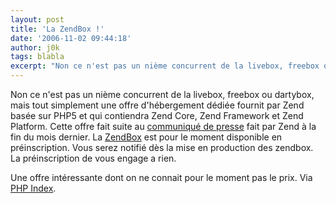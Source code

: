 ```yaml
---
layout: post
title: 'La ZendBox !'
date: '2006-11-02 09:44:18'
author: j0k
tags: blabla
excerpt: "Non ce n'est pas un nième concurrent de la livebox, freebox ou dartybox, mais tout simplement une offre d'hébergement dédiée fournit par Zend basée sur PHP5 et qui contiendra Zend Core, Zend Framework et Zend Platform.     \nCette offre fait suite au [communiqué de      …"
---
```


Non ce n'est pas un nième concurrent de la livebox, freebox ou dartybox, mais tout simplement une offre d'hébergement dédiée fournit par Zend basée sur PHP5 et qui contiendra Zend Core, Zend Framework et Zend Platform.
Cette offre fait suite au [communiqué de presse](http://www.zend.com/company/zend_news/announcements/2006/10/zend_technologies_announces_zendbox) fait par Zend à la fin du mois dernier.   La [ZendBox](http://www.zend.com/products/zendbox) est pour le moment disponible en préinscription. Vous serez notifié dès la mise en production des zendbox. La préinscription de vous engage a rien.

Une offre intéressante dont on ne connait pour le moment pas le prix.   Via [PHP Index](http://www.phpindex.com/index.php/2006/11/02/2578-zendbox).
